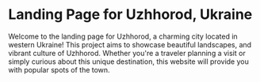 # Landing Page for Uzhhorod, Ukraine
Welcome to the landing page for Uzhhorod, a charming city located in western Ukraine! This project aims to showcase beautiful landscapes, and vibrant culture of Uzhhorod. 
Whether you're a traveler planning a visit or simply curious about this unique destination, this website will provide you with popular spots of the town.
